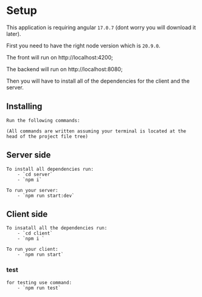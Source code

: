 # Setup

This application is requiring angular  `17.0.7` (dont worry you will download it later).

First you need to have the right node version which is `20.9.0`.

The front will run on http://localhost:4200;

The backend will run on  http://localhost:8080;

Then you will have to install all of the dependencies for the client and the server.

## Installing

    Run the following commands:

    (All commands are written assuming your terminal is located at the head of the project file tree)

## Server side

    To install all dependencies run:
        - `cd server`
        - `npm i`

    To run your server:
        - `npm run start:dev`

## Client side

    To insatall all the dependencies run:
        - `cd client` 
        - `npm i `

    To run your client:
        - `npm run start` 

### test
    for testing use command:
        - `npm run test`